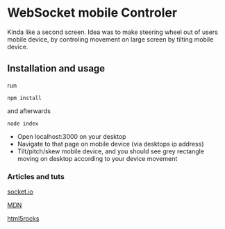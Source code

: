 # WebSocket mobile Controler

  

Kinda like a second screen. Idea was to make steering wheel out of users mobile device, by controling movement on large screen by tilting mobile device. 

## Installation and usage
run 
```
npm install
``` 
and afterwards 
```
node index
```

* Open localhost:3000 on your desktop
* Navigate to that page on mobile device (via desktops ip address)
* Tilt/pitch/skew mobile device, and you should see grey rectangle moving on desktop according to your device movement


### Articles and tuts
[socket.io](http://socket.io/)

[MDN](https://developer.mozilla.org/en/docs/WebSockets)

[html5rocks](http://www.html5rocks.com/en/tutorials/websockets/basics/)






